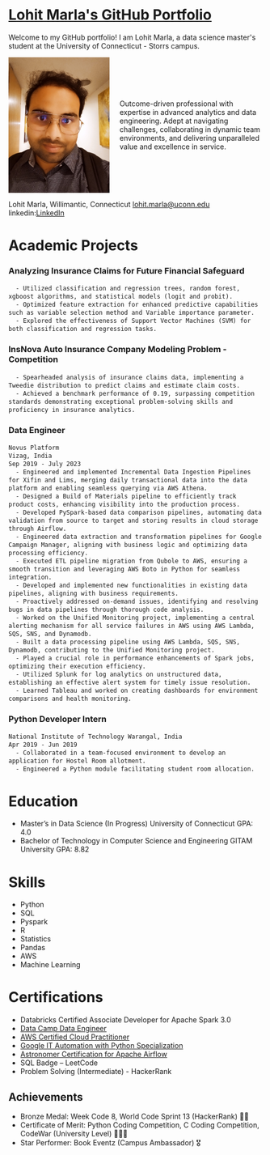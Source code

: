 # [Lohit Marla's GitHub Portfolio](https://github.com/lohitmarla-uconn/lohitmalra-uconn.github.io)

Welcome to my GitHub portfolio! I am Lohit Marla, a data science master's student at the University of Connecticut - Storrs campus.

<div style="display: flex; align-items: center;">
  <img src="IMG_20230712_120951.jpg" alt="Image 1" width="200" height=auto style="margin-right: 20px;">
  <p>Outcome-driven professional with expertise in advanced analytics and data engineering. Adept at navigating challenges, collaborating in dynamic team environments, and delivering unparalleled value and excellence in service.
</p>
</div>

Lohit Marla,
Willimantic, Connecticut
lohit.marla@uconn.edu
linkedin:[LinkedIn](https://www.linkedin.com/in/lohit-marla-85a305150/)

# Academic Projects
   ### Analyzing Insurance Claims for Future Financial Safeguard
      - Utilized classification and regression trees, random forest, xgboost algorithms, and statistical models (logit and probit).
      - Optimized feature extraction for enhanced predictive capabilities such as variable selection method and Variable importance parameter.
      - Explored the effectiveness of Support Vector Machines (SVM) for both classification and regression tasks.

   ### InsNova Auto Insurance Company Modeling Problem - Competition
      - Spearheaded analysis of insurance claims data, implementing a Tweedie distribution to predict claims and estimate claim costs.
      - Achieved a benchmark performance of 0.19, surpassing competition standards demonstrating exceptional problem-solving skills and proficiency in insurance analytics.

  ### Data Engineer
    Novus Platform
    Vizag, India
    Sep 2019 - July 2023
      - Engineered and implemented Incremental Data Ingestion Pipelines for Xifin and Lims, merging daily transactional data into the data platform and enabling seamless querying via AWS Athena.
      - Designed a Build of Materials pipeline to efficiently track product costs, enhancing visibility into the production process.
      - Developed PySpark-based data comparison pipelines, automating data validation from source to target and storing results in cloud storage through Airflow.
      - Engineered data extraction and transformation pipelines for Google Campaign Manager, aligning with business logic and optimizing data processing efficiency.
      - Executed ETL pipeline migration from Qubole to AWS, ensuring a smooth transition and leveraging AWS Boto in Python for seamless integration.
      - Developed and implemented new functionalities in existing data pipelines, aligning with business requirements.
      - Proactively addressed on-demand issues, identifying and resolving bugs in data pipelines through thorough code analysis.
      - Worked on the Unified Monitoring project, implementing a central alerting mechanism for all service failures in AWS using AWS Lambda, SQS, SNS, and Dynamodb.
      - Built a data processing pipeline using AWS Lambda, SQS, SNS, Dynamodb, contributing to the Unified Monitoring project.
      - Played a crucial role in performance enhancements of Spark jobs, optimizing their execution efficiency.
      - Utilized Splunk for log analytics on unstructured data, establishing an effective alert system for timely issue resolution.
      - Learned Tableau and worked on creating dashboards for environment comparisons and health monitoring.

  ### Python Developer Intern
    National Institute of Technology Warangal, India
    Apr 2019 - Jun 2019
      - Collaborated in a team-focused environment to develop an application for Hostel Room allotment.
      - Engineered a Python module facilitating student room allocation.

# Education
  - Master’s in Data Science (In Progress)
    University of Connecticut
    GPA: 4.0
  - Bachelor of Technology in Computer Science and Engineering
    GITAM University
    GPA: 8.82

# Skills
  - Python
  - SQL
  - Pyspark
  - R
  - Statistics
  - Pandas
  - AWS
  - Machine Learning

# Certifications
  - Databricks Certified Associate Developer for Apache Spark 3.0
  - [Data Camp Data Engineer](https://www.datacamp.com/statement-of-accomplishment/track/bb3172962b5cb453ea28c858c382362c42ba2fae)
  - [AWS Certified Cloud Practitioner](https://www.credly.com/badges/bab9ff88-1a94-4036-9790-c359da957c98?source=linked_in_profile) 
  - [Google IT Automation with Python Specialization](https://www.credly.com/org/coursera/badge/google-it-support-certificate-2023)
  - [Astronomer Certification for Apache Airflow](https://www.credly.com/badges/7dd223dd-ac40-48ef-979e-2b8f941719d7?source=linked_in_profile)
  - SQL Badge – LeetCode
  - Problem Solving (Intermediate) - HackerRank

## Achievements
- Bronze Medal: Week Code 8, World Code Sprint 13 (HackerRank) 🥉🥉
- Certificate of Merit: Python Coding Competition, C Coding Competition, CodeWar (University Level) 🥇🥇🥇
- Star Performer: Book Eventz (Campus Ambassador) 🎖

